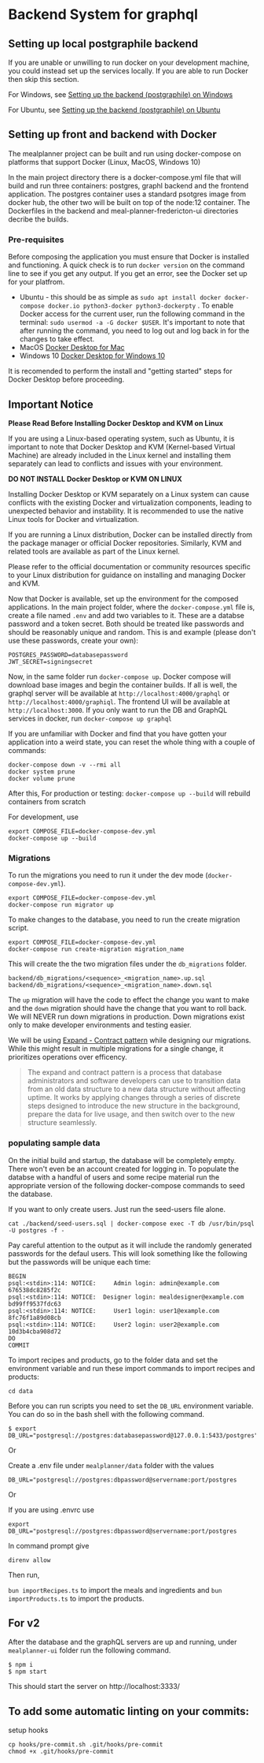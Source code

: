# Backend System for graphql

## Setting up local postgraphile backend

If you are unable or unwilling to run docker on your development machine, you could instead set up the services locally. If you are able to run Docker then skip this section. 

For Windows, see [Setting up the backend (postgraphile) on Windows](../../wiki/Setting-up-the-backend-(postgraphile)-on-Windows)

For Ubuntu, see [Setting up the backend (postgraphile) on Ubuntu](../../wiki/Setting-up-the-backend-(postgraphile)-on-Ubuntu)

## Setting up front and backend with Docker

The mealplanner project can be built and run using docker-compose on platforms that support Docker (Linux, MacOS, Windows 10)

In the main project directory there is a docker-compose.yml file that will build and run three containers: postgres, graphl backend and the frontend application. The postgres container uses a standard psotgres image from docker hub, the other two will be built on top of the node:12 container. The Dockerfiles in the backend and meal-planner-fredericton-ui directories decribe the builds.

### Pre-requisites

Before composing the application you must ensure that Docker is installed and functioning. A quick check is to run `docker version` on the command line to see if you get any output. If you get an error, see the Docker set up for your platfrom.

 - Ubuntu - this should be as simple as `sudo apt install docker docker-compose docker.io python3-docker python3-dockerpty` . To enable Docker access for the current user, run the following command in the terminal: `sudo usermod -a -G docker $USER`. It's important to note that after running the command, you need to log out and log back in for the changes to take effect.
 - MacOS [Docker Desktop for Mac](https://docs.docker.com/docker-for-mac/install/)
 - Windows 10 [Docker Desktop for Windows 10](https://docs.docker.com/docker-for-windows/install/)

It is recomended to perform the install and "getting started" steps for Docker Desktop before proceeding.

## Important Notice

**Please Read Before Installing Docker Desktop and KVM on Linux**

If you are using a Linux-based operating system, such as Ubuntu, it is important to note that Docker Desktop and KVM (Kernel-based Virtual Machine) are already included in the Linux kernel and installing them separately can lead to conflicts and issues with your environment.

**DO NOT INSTALL Docker Desktop or KVM ON LINUX**

Installing Docker Desktop or KVM separately on a Linux system can cause conflicts with the existing Docker and virtualization components, leading to unexpected behavior and instability. It is recommended to use the native Linux tools for Docker and virtualization.

If you are running a Linux distribution, Docker can be installed directly from the package manager or official Docker repositories. Similarly, KVM and related tools are available as part of the Linux kernel.

Please refer to the official documentation or community resources specific to your Linux distribution for guidance on installing and managing Docker and KVM.


Now that Docker is available, set up the environment for the composed applications.  In the main project folder, where the `docker-compose.yml` file is, create a file named `.env` and add two variables to it. These are a databse password and a token secret. Both should be treated like passwords and should be reasonably unique and random.  This is and example (please don't use these passwords, create your own):

```
POSTGRES_PASSWORD=databasepassword
JWT_SECRET=signingsecret
```
Now, in the same folder run `docker-compose up`. Docker compose will download base images and begin the container builds.  If all is well, the graphql server will be available at `http://localhost:4000/graphql` or `http://localhost:4000/graphiql`. The frontend UI will be available at `http://localhost:3000`. If you only want to run the DB and GraphQL services in docker, run `docker-compose up graphql`

If you are unfamiliar with Docker and find that you have gotten your application into a weird state, you can reset the whole thing with a couple of commands:

```
docker-compose down -v --rmi all
docker system prune
docker volume prune
```
After this, 
For production or testing:
`docker-compose up --build` will rebuild containers from scratch 

For development, use 

```
export COMPOSE_FILE=docker-compose-dev.yml
docker-compose up --build
```

### Migrations

To run the migrations you need to run it under the dev mode (`docker-compose-dev.yml`). 

```
export COMPOSE_FILE=docker-compose-dev.yml
docker-compose run migrator up
```

To make changes to the database, you need to run the create migration script.

```
export COMPOSE_FILE=docker-compose-dev.yml
docker-compose run create-migration migration_name
```

This will create the the two migration files under the `db_migrations` folder.

```
backend/db_migrations/<sequence>_<migration_name>.up.sql
backend/db_migrations/<sequence>_<migration_name>.down.sql
```

The `up` migration will have the code to effect the change you want
to make and the `down` migration should have the change that you want
to roll back. We will NEVER run down migrations in production. Down
migrations exist only to make developer environments and testing easier.

We will be using [Expand - Contract pattern](https://www.prisma.io/dataguide/types/relational/expand-and-contract-pattern)
while designing our migrations. While this might result in multiple
migrations for a single change, it prioritizes operations over efficency.

> The expand and contract pattern is a process that database 
> administrators and software developers can use to transition 
> data from an old data structure to a new data structure without 
> affecting uptime. It works by applying changes through a series 
> of discrete steps designed to introduce the new structure in 
> the background, prepare the data for live usage, and then switch 
> over to the new structure seamlessly.


### populating sample data
On the initial build and startup, the database will be completely empty. There won't even be an account created for logging in. To populate the databse with a handful of users and some recipe material run the appropriate version of the following docker-compose commands to seed the database.

If you want to only create users. Just run the seed-users file alone.

```
cat ./backend/seed-users.sql | docker-compose exec -T db /usr/bin/psql -U postgres -f -
```
Pay careful attention to the output as it will include the randomly generated passwords for the defaul users. This will look something like the following but the passwords will be unique each time:

```
BEGIN
psql:<stdin>:114: NOTICE:     Admin login: admin@example.com        676538dc8285f2c
psql:<stdin>:114: NOTICE:  Designer login: mealdesigner@example.com bd99ff9537fdc63
psql:<stdin>:114: NOTICE:     User1 login: user1@example.com        8fc76f1a89d08cb
psql:<stdin>:114: NOTICE:     User2 login: user2@example.com        10d3b4cba908d72
DO
COMMIT
```

To import recipes and products, go to the folder data and set the environment variable and run these import commands to import recipes and products:

`cd data`

Before you can run scripts you need to set the `DB_URL` environment variable. You can do so in the bash shell with the following command.

```
$ export DB_URL="postgresql://postgres:databasepassword@127.0.0.1:5433/postgres"
```

Or

Create a .env file under `mealplanner/data` folder with the values
```
DB_URL="postgresql://postgres:dbpassword@servername:port/postgres
```

Or

If you are using .envrc use
```
export DB_URL="postgresql://postgres:dbpassword@servername:port/postgres
```
In command prompt give 
```
direnv allow
```
Then run,

`bun importRecipes.ts` to import the meals and ingredients
and
`bun importProducts.ts` to import the products.





## For v2

After the database and the graphQL servers are up and running, under `mealplanner-ui` folder run the following command.

```
$ npm i
$ npm start
```

This should start the server on http://localhost:3333/

## To add some automatic linting on your commits:

setup hooks

```
cp hooks/pre-commit.sh .git/hooks/pre-commit
chmod +x .git/hooks/pre-commit
```


